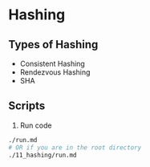 # Hashing

## Types of Hashing

- Consistent Hashing
- Rendezvous Hashing
- SHA

## Scripts

1. Run code

  ```bash
  ./run.md
  # OR if you are in the root directory
  ./11_hashing/run.md
  ```
